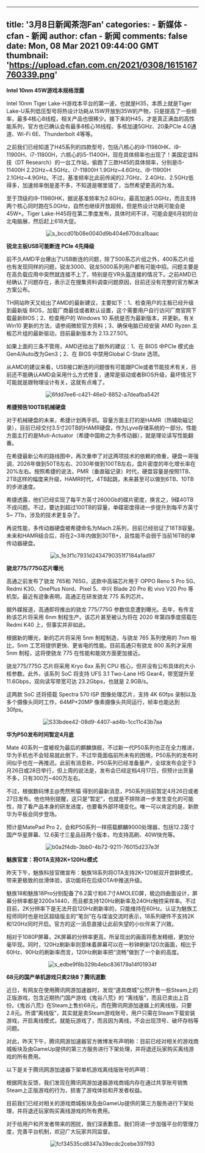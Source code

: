 
---
title: '3月8日新闻茶泡Fan'
categories: 
    - 新媒体
    - cfan - 新闻
author: cfan - 新闻
comments: false
date: Mon, 08 Mar 2021 09:44:00 GMT
thumbnail: 'https://upload.cfan.com.cn/2021/0308/1615167760339.png'
---

<div>   
<p><strong>Intel 10nm 45W游戏本规格泄露</strong></p>
<p>Intel 10nm Tiger Lake-H游戏本平台的第一波，也就是H35，本质上就是Tiger Lake-U系列低压型号将热设计功耗从15W开放到35W的产物，只是提高了一些频率，最多4核心8线程，相关产品也很稀少。接下来的H45，才是真正满血的高性能系列，官方也已确认会有最多8核心16线程、多核加速5GHz、20条PCIe 4.0通道、Wi-Fi 6E、Thunderbolt 4等等。</p>
<p>之前我们已经知道了H45系列的四款型号，包括八核心的i9-11980HK、i9-11900H、i7-11800H，六核心的i5-11400H，现在具体频率也出现了！美国定谊科技（DT Research）的一台工作站，偷跑了三款H45的具体频率，分别是i5-11400H 2.2GHz~4.5GHz、i7-11800H 1.9GHz~4.6GHz、i9-11900H 2.1GHz~4.9GHz。不过，基准频率比此前传闻的2.7GHz、2.4GHz、2.5GHz低得多，加速频率倒是差不多，不知道是哪里错了，当然希望更高的为准。</p>
<p>至于顶级的i9-11980HK，据说基准频率为2.6GHz，最高加速5.0GHz，而且支持两个核心同时跑在5.0GHz，自然也继续开放超频，但是热设计功耗可能会是45W+。Tiger Lake-H45将在第二季度发布，具体时间不详，可能会是6月初的台北电脑展，然后赶上618大促。</p>
<p style="text-align: center; text-indent: 0;"><img src="https://upload.cfan.com.cn/2021/0308/1615167760339.png" border="0" alt="s_bccd01b08e0040d9b404e670dca1baac" referrerpolicy="no-referrer"></p>
<p><strong>锐龙主板USB可能断连 PCIe 4先降级</strong></p>
<p>前不久AMD平台爆出了USB断连的问题，除了500系芯片组之外，400系芯片组也有发现同样的问题，锐龙3000、锐龙5000系列用户都有可能中招。问题主要是在高负载应用中突然就连接不上了，特别是在VR头盔连接的情况下。之前AMD已经确认了问题存在，表示正在搜集资料调查问题原因，目前还没有完整的官方解决方案公布。</p>
<p>TH网站昨天又给出了AMD的最新建议，主要如下：1、检查用户的主板已经升级到最新版 BIOS，加载厂商最佳或者默认设置，这个需要用户自行访问厂商官网下载最新BIOS；2、检查用户的 Windows 10 系统是否为最新版本，并更新。有关 Win10 更新的方法，请参阅微软官方资料；3、确保电脑已经安装 AMD Ryzen 主板芯片组的最新驱动，目前最新版本为 2.13.27.501。</p>
<p>如果上面的三条不管用，AMD还给出了额外的建议：1、在 BIOS 中PCIe 模式由 Gen4/Auto改为Gen3；2、在 BIOS 中禁用Global C-State 选项。</p>
<p>从AMD的建议来看，USB接口断连的问题很有可能跟PCIe或者节能技术有关，目前还不能确认AMD会采用什么方式修复，通常是驱动或者BIOS升级，最坏情况下可能就是跟物理设计有关，这就有点难了。</p>
<p style="text-align: center; text-indent: 0;"><img src="https://upload.cfan.com.cn/2021/0308/1615167770188.png" border="0" alt="6fdd7ee6-c421-46e0-8852-a7deafba542f" referrerpolicy="no-referrer"></p>
<p><strong>希捷预告100TB机械硬盘</strong></p>
<p>对于机械硬盘的未来，希捷计划两手抓。容量方面主打的是HAMR（热辅助磁记录），目前已经交付3.5寸20TB的HAMR硬盘，作为Lyve存储系统的一部分。性能方面主打的是Muti-Actuator（希捷中国称之为多传动器），就是理论读写性能翻番。</p>
<p>在希捷最新公布的路线图中，再次重申了对这两项技术的依赖的倚重，硬盘一哥强调，2026年做到50TB左右、2030年做到100TB左右，盘片密度的年化增长率在20%左右。按照希捷的说法，PMR（垂直磁记录）时代，硬盘容量是按照1TB、2TB这样的幅度来升级，HAMR时代，4TB起跳，未来甚至可以做到6TB、10TB的步进速度。</p>
<p>希捷透露，他们已经实现了每平方英寸2600Gb的碟片密度，换言之，9碟40TB不成问题。不过，要达到超过100TB的容量，单碟密度得进一步提升到每平方英寸5~ 7Tb，涉及的技术更复杂了。</p>
<p>再说性能，多传动器硬盘被希捷命名为Mach.2系列，目前已经验证了18TB容量。未来和HAMR结合后，将在2~3年内做到30TB+，且性能不会弱于当前16TB的单传动器硬盘。</p>
<p style="text-align: center; text-indent: 0;"><img src="https://upload.cfan.com.cn/2021/0308/1615167783804.png" border="0" alt="s_fe3f1c7931d2434790351f7184a1ad97" referrerpolicy="no-referrer"></p>
<p><strong>骁龙775/775G芯片曝光</strong></p>
<p>高通之前发布了骁龙 765和 765G，这款中高端芯片用于 OPPO Reno 5 Pro 5G、Redmi K30、OnePlus Nord、Pixel 5、中兴 Blade 20 Pro 和 vivo V20 Pro 等机型。最近有迹象表明，高通正在研发骁龙 775 系列芯片。</p>
<p>据外媒报道，高通即将推出的骁龙 775/775G 参数信息遭到曝光。去年，有传言称该芯片将采用 6nm 制程生产。该芯片甚至被认为将在 2020 年第四季度搭载在 Redmi K40 上，但事实并非如此。</p>
<p>根据新的曝光，新的芯片将采用 5nm 制程制造，与骁龙 765 系列使用的 7nm 相比，5nm 工艺将提供更快、更省电的性能。目前高通只有骁龙 800 系列才采用 5nm 制程，这将使骁龙 775 在性能和能效方面更加接近。</p>
<p>骁龙775/775G 芯片将采用 Kryo 6xx 系列 CPU 核心，但并没有公布具体的大小核参数。此外，该系列 SoC 将支持 UFS 3.1 Two-Lane HS Gear4，带宽提升至 11.6Gbps，双向读写带宽可达 23.2Gbps，也就是 2.9GB/s。</p>
<p>这两款 SoC 还将搭载 Spectra 570 ISP 图像处理芯片，支持 4K 60fps 录制以及多个摄像头同时工作，64MP+20MP 像素摄像头共同运行，帧率也能达到 30fps。</p>
<p style="text-align: center; text-indent: 0;"><img src="https://upload.cfan.com.cn/2021/0308/1615167797177.jpg" border="0" alt="S33bdee42-08d9-4407-ad4b-1cc11c43b7aa" referrerpolicy="no-referrer"></p>
<p><strong>华为P50发布时间暂定4月底</strong></p>
<p>Mate 40系列一度被视为最后的麒麟旗舰，不过新一代P50系列也正在全力推进，华为手机也不会轻易就此倒下，不过毕竟面临前所未有的困境，P50系列的发布时间似乎也在一再推迟。此前有消息称，P50系列已经准备量产，全球发布会定于3月26日或28日举行，但上周的说法是，发布会已经定档4月17日，但预计出货量不多，只有300万~400万左右。</p>
<p>不过，根据数码博主@秃然熊猫 得到的最新消息，P50系列目前暂定4月26日或者27日发布。他也特别提醒，这只是“暂定”，也就是不排除进一步发生变化的可能性，除了看产品本身的研发进度，也要看外部环境变化。唯一可以肯定的是，新款华为平板会同步登场。</p>
<p>预计是MatePad Pro 2，会和P50系列一样搭载麒麟9000处理器，包括12.2英寸国产华星屏幕、12.6英寸三星品目两个版本，均支持高刷、40W快充等。</p>
<p style="text-align: center; text-indent: 0;"><img src="https://upload.cfan.com.cn/2021/0308/1615167807534.jpg" border="0" alt="b0a2f4db-3bb0-4b72-9211-76015d237e3f" referrerpolicy="no-referrer"></p>
<p><strong>魅族官宣：将OTA支持2K+120Hz模式</strong></p>
<p>昨天下午，魅族科技官微宣布：魅族18系列将OTA支持2K+120帧双开尝鲜模式，带来更极致的丝滑体验，该功能将在后续OTA中推送升级。</p>
<p>魅族18和魅族18Pro分别配备了6.2英寸和6.7寸AMOLED屏，极边四曲面设计，屏幕分辨率都是3200x1440，而且都支持120Hz刷新率及240Hz触控采样率。不过目前，2K分辨率下是无法开启120Hz刷新率的，只能维持在60Hz。认证为魅族工程师同时也是社区超级版主的“笔剑”在与煤油交流时表示，18系列硬件不支持2K和120Hz同时开启。官方的这一消息直接让此前失望的小伙伴来了兴致。</p>
<p>相对于1080P屏幕，2K屏幕的分辨率更高，所呈现出的画面将愈发精细，更加分毫毕现。同时，120Hz刷新率则意味着屏幕可以在一秒钟刷新120次画面，相比于60Hz、90Hz的刷新率而言，120Hz刷新率把“流畅”做到了一个新的高度。</p>
<p style="text-align: center; text-indent: 0;"><img src="https://upload.cfan.com.cn/2021/0308/1615167818731.jpg" border="0" alt="s_edbe9f8b329b4ebc836179a14f01934f" referrerpolicy="no-referrer"></p>
<p><strong>68元的国产单机游戏只卖2块8？腾讯道歉</strong></p>
<p>近日，有网友在使用腾讯网游加速器时，发现“道具商城”公然开售一些Steam上的正版游戏，包含近期热门国产游戏《鬼谷八荒》的 “离线版”，而且已卖出上百份。《鬼谷八荒》在Steam上售价68元，而在腾讯网游加速器上的离线版，只要2.8元。所谓“离线版”，其实就是卖Steam游戏账号，用户只需在Steam下载安装游戏，开启离线模式，就能玩游戏了，而且因为离线，不会出现顶号、破坏存档等问题。</p>
<p>对此，昨天下午，腾讯网游加速器官方微博发布声明称：目前已经对相关的游戏商城板块及由GameUp提供的第三方服务进行下架处理，并将退还玩家购买离线游戏的所有费用。</p>
<p>以下是关于腾讯网游加速器下架单机游戏离线版账号的声明：</p>
<p>根据网友反馈，我们发现在腾讯网游加速器游戏商城内存在通过共享账号销售Steam上正版游戏的行为，损害了游戏体验和开发者权益。</p>
<p>目前我们已经对相关的游戏商城板块及由GameUp提供的第三方服务进行下架处理，并将退还玩家购买离线游戏的所有费用。</p>
<p>对于给用户和开发者带来的困扰，我们深表歉意。我们将进一步加强平台的管理力度，完善平台机制，欢迎广大玩家共同监督。</p>
<p style="text-align: center; text-indent: 0;"><img src="https://upload.cfan.com.cn/2021/0308/1615167830142.jpg" border="0" alt="fcf34535cd8347a39ecdc2cebe397f93" referrerpolicy="no-referrer"></p>　  
</div>
            